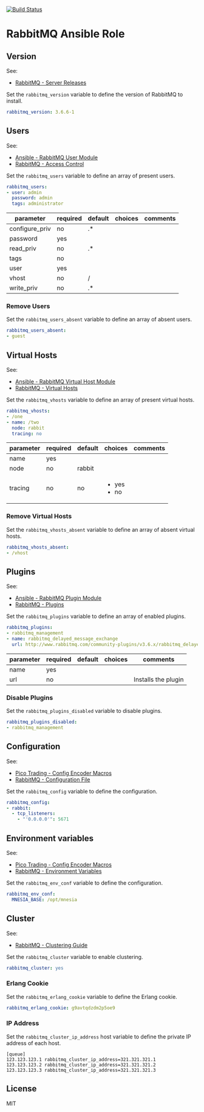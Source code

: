[![Build Status](https://travis-ci.org/misurellig/ansible-role-rabbitmq.svg?branch=master)](https://travis-ci.org/misurellig/ansible-role-rabbitmq)

# RabbitMQ Ansible Role

## Version

See:

- [RabbitMQ - Server Releases](https://www.rabbitmq.com/releases/rabbitmq-server/)

Set the `rabbitmq_version` variable to define the version of RabbitMQ to install.

```yaml
rabbitmq_version: 3.6.6-1
```

## Users

See:

- [Ansible - RabbitMQ User Module](http://docs.ansible.com/ansible/rabbitmq_user_module.html)
- [RabbitMQ - Access Control](https://www.rabbitmq.com/access-control.html)

Set the `rabbitmq_users` variable to define an array of present users.

```yaml
rabbitmq_users:
- user: admin
  password: admin
  tags: administrator
```

| parameter      | required | default | choices | comments |
| -------------- | -------- | ------- | ------- | -------- |
| configure_priv | no       | .*      |         |          |
| password       | yes      |         |         |          |
| read_priv      | no       | .*      |         |          |
| tags           | no       |         |         |          |
| user           | yes      |         |         |          |
| vhost          | no       | /       |         |          |
| write_priv     | no       | .*      |         |          |

### Remove Users

Set the `rabbitmq_users_absent` variable to define an array of absent users.

```yaml
rabbitmq_users_absent:
- guest
```

## Virtual Hosts

See:

- [Ansible - RabbitMQ Virtual Host Module](http://docs.ansible.com/ansible/rabbitmq_vhost_module.html)
- [RabbitMQ - Virtual Hosts](https://www.rabbitmq.com/vhosts.html)

Set the `rabbitmq_vhosts` variable to define an array of present virtual hosts.

```yaml
rabbitmq_vhosts:
- /one
- name: /two
  node: rabbit
  tracing: no
```

| parameter  | required | default | choices                          | comments |
| ---------- | -------- | ------- | -------------------------------- | -------- |
| name       | yes      |         |                                  |          |
| node       | no       | rabbit  |                                  |          |
| tracing    | no       | no      | <ul><li>yes</li><li>no</li></ul> |          |

### Remove Virtual Hosts

Set the `rabbitmq_vhosts_absent` variable to define an array of absent virtual hosts.

```yaml
rabbitmq_vhosts_absent:
- /vhost
```

## Plugins

See:

- [Ansible - RabbitMQ Plugin Module](http://docs.ansible.com/ansible/rabbitmq_plugin_module.html)
- [RabbitMQ - Plugins](https://www.rabbitmq.com/plugins.html)

Set the `rabbitmq_plugins` variable to define an array of enabled plugins.

```yaml
rabbitmq_plugins:
- rabbitmq_management
- name: rabbitmq_delayed_message_exchange
  url: http://www.rabbitmq.com/community-plugins/v3.6.x/rabbitmq_delayed_message_exchange-0.0.1.ez
```

| parameter | required | default | choices | comments            |
| --------- | -------- | ------- | ------- | ------------------- |
| name      | yes      |         |         |                     |
| url       | no       |         |         | Installs the plugin |

### Disable Plugins

Set the `rabbitmq_plugins_disabled` variable to disable plugins.

```yaml
rabbitmq_plugins_disabled:
- rabbitmq_management
```

## Configuration

See:

- [Pico Trading - Config Encoder Macros](https://github.com/picotrading/config-encoder-macros)
- [RabbitMQ - Configuration File](https://www.rabbitmq.com/configure.html#configuration-file)

Set the `rabbitmq_config` variable to define the configuration.

```yaml
rabbitmq_config:
- rabbit:
  - tcp_listeners:
    - "'0.0.0.0'": 5671
```

## Environment variables

See:
  - [Pico Trading - Config Encoder Macros](https://github.com/picotrading/config-encoder-macros)
  - [RabbitMQ - Environment Variables](https://www.rabbitmq.com/configure.html#define-environment-variables)

Set the `rabbitmq_env_conf` variable to define the configuration.

```yaml
rabbitmq_env_conf:
  MNESIA_BASE: /opt/mnesia
```

## Cluster

See:

- [RabbitMQ - Clustering Guide](https://www.rabbitmq.com/clustering.html)

Set the `rabbitmq_cluster` variable to enable clustering.

```yaml
rabbitmq_cluster: yes
```

### Erlang Cookie

Set the `rabbitmq_erlang_cookie` variable to define the Erlang cookie.

```yaml
rabbitmq_erlang_cookie: g9avtqdzdm2p5oe9
```

### IP Address

Set the `rabbitmq_cluster_ip_address` host variable to define the private IP address of each host.

```
[queue]
123.123.123.1 rabbitmq_cluster_ip_address=321.321.321.1
123.123.123.2 rabbitmq_cluster_ip_address=321.321.321.2
123.123.123.3 rabbitmq_cluster_ip_address=321.321.321.3
```

## License

MIT
